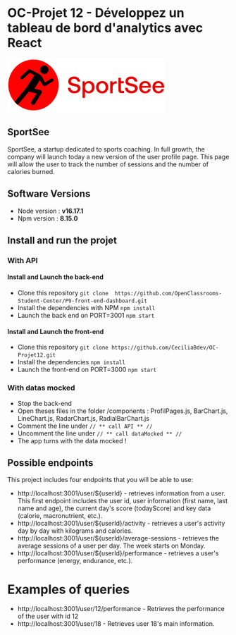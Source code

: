 # OC-Projet 12 - Développez un tableau de bord d'analytics avec React 

![logo](./src/assets/logo.svg)

## SportSee
SportSee, a startup dedicated to sports coaching. In full growth, the company will launch today a new version of the user profile page. This page will allow the user to track the number of sessions and the number of calories burned.

## Software Versions
* Node version : **v16.17.1**
* Npm version : **8.15.0**
⁩ 
## Install and run the projet

### With API

#### Install and Launch the back-end
* Clone this repository `git clone  https://github.com/OpenClassrooms-Student-Center/P9-front-end-dashboard.git`
* Install the dependencies with NPM `npm install`
* Launch the back end on PORT=3001 `npm start`

#### Install and Launch the front-end
* Clone this repository `git clone https://github.com/CeciliaBdev/OC-Projet12.git`
* Install the dependencies `npm install`
* Launch the front-end on PORT=3000 `npm start`

### With datas mocked
* Stop the back-end 
* Open theses files in the folder /components : ProfilPages.js, BarChart.js, LineChart.js, RadarChart.js, RadialBarChart.js
* Comment the line under `// ** call API ** //`
* Uncomment the line under `// ** call dataMocked ** //`
* The app turns with the data mocked !

## Possible endpoints
This project includes four endpoints that you will be able to use:

* http://localhost:3001/user/${userId} - retrieves information from a user. This first endpoint includes the user id, user information (first name, last name and age), the current day's score (todayScore) and key data (calorie, macronutrient, etc.).
* http://localhost:3001/user/${userId}/activity - retrieves a user's activity day by day with kilograms and calories.
* http://localhost:3001/user/${userId}/average-sessions - retrieves the average sessions of a user per day. The week starts on Monday.
* http://localhost:3001/user/${userId}/performance - retrieves a user's performance (energy, endurance, etc.).

# Examples of queries

* http://localhost:3001/user/12/performance - Retrieves the performance of the user with id 12
* http://localhost:3001/user/18 - Retrieves user 18's main information.

